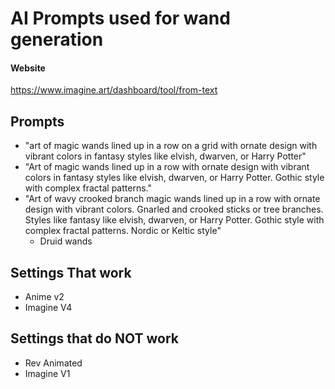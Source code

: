# AI Prompts used for wand generation


#### Website
https://www.imagine.art/dashboard/tool/from-text


## Prompts
- "art of magic wands lined up in a row on a grid with ornate design with vibrant colors in fantasy styles like elvish, dwarven, or Harry Potter"
- "Art of magic wands lined up in a row with ornate design with vibrant colors in fantasy styles like elvish, dwarven, or Harry Potter. Gothic style with complex fractal patterns."
- "Art of wavy crooked branch magic wands lined up in a row with ornate design with vibrant colors. Gnarled and crooked sticks or tree branches. Styles like fantasy like elvish, dwarven, or Harry Potter. Gothic style with complex fractal patterns. Nordic or Keltic style"
   - Druid wands

## Settings That work
- Anime v2
- Imagine V4


## Settings that do NOT work
- Rev Animated
- Imagine V1
